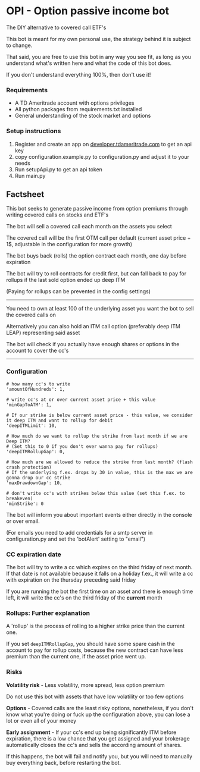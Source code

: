 # OPI - Option passive income bot

The DIY alternative to covered call ETF's

This bot is meant for my own personal use, the strategy behind it is subject to change.

That said, you are free to use this bot in any way you see fit, as long as you understand what's written here and what the code of this bot does.

If you don't understand everything 100%, then don't use it!

### Requirements

- A TD Ameritrade account with options privileges
- All python packages from requirements.txt installed
- General understanding of the stock market and options

### Setup instructions

1. Register and create an app on [developer.tdameritrade.com](https://developer.tdameritrade.com/) to get an api key
2. copy configuration.example.py to configuration.py and adjust it to your needs
3. Run setupApi.py to get an api token
4. Run main.py

## Factsheet

This bot seeks to generate passive income from option premiums through writing covered calls on stocks and ETF's

The bot will sell a covered call each month on the assets you select

The covered call will be the first OTM call per default (current asset price + 1$, adjustable in the configuration for more growth)

The bot buys back (rolls) the option contract each month, one day before expiration

The bot will try to roll contracts for credit first, but can fall back to pay for rollups if the last sold option ended up deep ITM

(Paying for rollups can be prevented in the config settings)

---

You need to own at least 100 of the underlying asset you want the bot to sell the covered calls on

Alternatively you can also hold an ITM call option (preferably deep ITM LEAP) representing said asset

The bot will check if you actually have enough shares or options in the account to cover the cc's

---

### Configuration

    # how many cc's to write
    'amountOfHundreds': 1,

    # write cc's at or over current asset price + this value
    'minGapToATM': 1,

    # If our strike is below current asset price - this value, we consider it deep ITM and want to rollup for debit
    'deepITMLimit': 10,

    # How much do we want to rollup the strike from last month if we are Deep ITM?
    # (Set this to 0 if you don't ever wanna pay for rollups)
    'deepITMRollupGap': 0,

    # How much are we allowed to reduce the strike from last month? (flash crash protection)
    # If the underlying f.ex. drops by 30 in value, this is the max we are gonna drop our cc strike
    'maxDrawdownGap': 10,

    # don't write cc's with strikes below this value (set this f.ex. to breakeven)
    'minStrike': 0

The bot will inform you about important events either directly in the console or over email.

(For emails you need to add credentials for a smtp server in configuration.py and set the 'botAlert' setting to "email")

### CC expiration date

The bot will try to write a cc which expires on the third friday of next month.
If that date is not available because it falls on a holiday f.ex., it will write a cc with expiration on the thursday preceding said friday

If you are running the bot the first time on an asset and there is enough time left, it will write the cc's on the third friday of the **current** month

### Rollups: Further explanation

A 'rollup' is the process of rolling to a higher strike price than the current one.

If you set `deepITMRollupGap`, you should have some spare cash in the account to pay for rollup costs, because the new contract can have less premium than the current one,
if the asset price went up.

### Risks

**Volatility risk** - Less volatility, more spread, less option premium

Do not use this bot with assets that have low volatility or too few options

**Options** - Covered calls are the least risky options, nonetheless, if you don't know what you're doing or fuck up the configuration above, you can lose a lot or even all of your
money

**Early assignment** - If your cc's end up being significantly ITM before expiration, there is a low chance that you get assigned and your brokerage automatically closes the cc's
and sells the according amount of shares.

If this happens, the bot will fail and notify you, but you will need to manually buy everything back, before restarting the bot.

